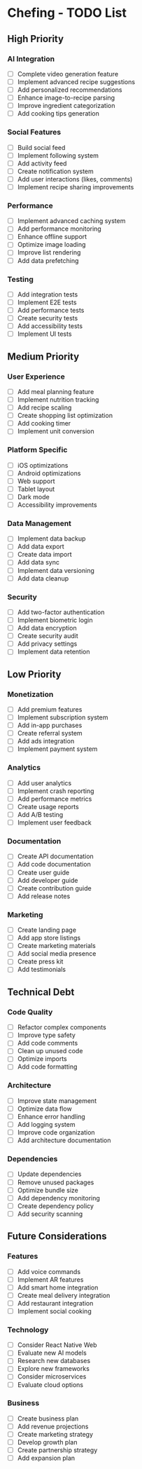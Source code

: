 # Chefing - TODO List

## High Priority

### AI Integration

- [ ] Complete video generation feature
- [ ] Implement advanced recipe suggestions
- [ ] Add personalized recommendations
- [ ] Enhance image-to-recipe parsing
- [ ] Improve ingredient categorization
- [ ] Add cooking tips generation

### Social Features

- [ ] Build social feed
- [ ] Implement following system
- [ ] Add activity feed
- [ ] Create notification system
- [ ] Add user interactions (likes, comments)
- [ ] Implement recipe sharing improvements

### Performance

- [ ] Implement advanced caching system
- [ ] Add performance monitoring
- [ ] Enhance offline support
- [ ] Optimize image loading
- [ ] Improve list rendering
- [ ] Add data prefetching

### Testing

- [ ] Add integration tests
- [ ] Implement E2E tests
- [ ] Add performance tests
- [ ] Create security tests
- [ ] Add accessibility tests
- [ ] Implement UI tests

## Medium Priority

### User Experience

- [ ] Add meal planning feature
- [ ] Implement nutrition tracking
- [ ] Add recipe scaling
- [ ] Create shopping list optimization
- [ ] Add cooking timer
- [ ] Implement unit conversion

### Platform Specific

- [ ] iOS optimizations
- [ ] Android optimizations
- [ ] Web support
- [ ] Tablet layout
- [ ] Dark mode
- [ ] Accessibility improvements

### Data Management

- [ ] Implement data backup
- [ ] Add data export
- [ ] Create data import
- [ ] Add data sync
- [ ] Implement data versioning
- [ ] Add data cleanup

### Security

- [ ] Add two-factor authentication
- [ ] Implement biometric login
- [ ] Add data encryption
- [ ] Create security audit
- [ ] Add privacy settings
- [ ] Implement data retention

## Low Priority

### Monetization

- [ ] Add premium features
- [ ] Implement subscription system
- [ ] Add in-app purchases
- [ ] Create referral system
- [ ] Add ads integration
- [ ] Implement payment system

### Analytics

- [ ] Add user analytics
- [ ] Implement crash reporting
- [ ] Add performance metrics
- [ ] Create usage reports
- [ ] Add A/B testing
- [ ] Implement user feedback

### Documentation

- [ ] Create API documentation
- [ ] Add code documentation
- [ ] Create user guide
- [ ] Add developer guide
- [ ] Create contribution guide
- [ ] Add release notes

### Marketing

- [ ] Create landing page
- [ ] Add app store listings
- [ ] Create marketing materials
- [ ] Add social media presence
- [ ] Create press kit
- [ ] Add testimonials

## Technical Debt

### Code Quality

- [ ] Refactor complex components
- [ ] Improve type safety
- [ ] Add code comments
- [ ] Clean up unused code
- [ ] Optimize imports
- [ ] Add code formatting

### Architecture

- [ ] Improve state management
- [ ] Optimize data flow
- [ ] Enhance error handling
- [ ] Add logging system
- [ ] Improve code organization
- [ ] Add architecture documentation

### Dependencies

- [ ] Update dependencies
- [ ] Remove unused packages
- [ ] Optimize bundle size
- [ ] Add dependency monitoring
- [ ] Create dependency policy
- [ ] Add security scanning

## Future Considerations

### Features

- [ ] Add voice commands
- [ ] Implement AR features
- [ ] Add smart home integration
- [ ] Create meal delivery integration
- [ ] Add restaurant integration
- [ ] Implement social cooking

### Technology

- [ ] Consider React Native Web
- [ ] Evaluate new AI models
- [ ] Research new databases
- [ ] Explore new frameworks
- [ ] Consider microservices
- [ ] Evaluate cloud options

### Business

- [ ] Create business plan
- [ ] Add revenue projections
- [ ] Create marketing strategy
- [ ] Develop growth plan
- [ ] Create partnership strategy
- [ ] Add expansion plan
